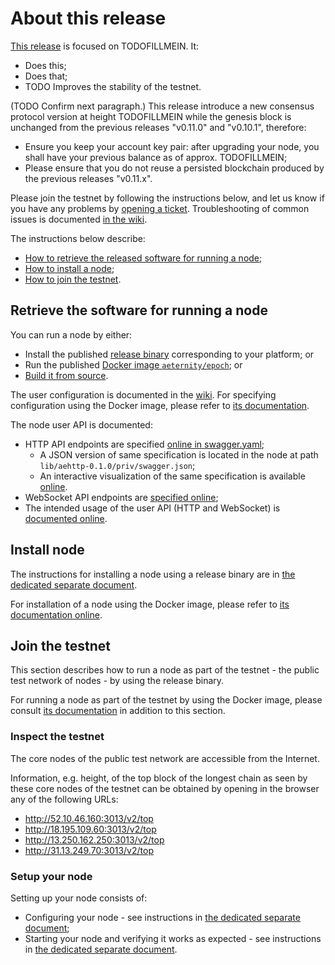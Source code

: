 # About this release

[This release][this-release] is focused on TODOFILLMEIN.
It:
* Does this;
* Does that;
* TODO Improves the stability of the testnet.

[this-release]: https://github.com/aeternity/epoch/releases/tag/v0.12.0

(TODO Confirm next paragraph.)
This release introduce a new consensus protocol version at height TODOFILLMEIN while the genesis block is unchanged from the previous releases "v0.11.0" and "v0.10.1", therefore:
* Ensure you keep your account key pair: after upgrading your node, you shall have your previous balance as of approx. TODOFILLMEIN;
* Please ensure that you do not reuse a persisted blockchain produced by the previous releases "v0.11.x".

Please join the testnet by following the instructions below, and let us know if you have any problems by [opening a ticket](https://github.com/aeternity/epoch/issues).
Troubleshooting of common issues is documented [in the wiki](https://github.com/aeternity/epoch/wiki/Troubleshooting).

The instructions below describe:
* [How to retrieve the released software for running a node](#retrieve-the-software-for-running-a-node);
* [How to install a node](#install-node);
* [How to join the testnet](#join-the-testnet).

## Retrieve the software for running a node

You can run a node by either:
* Install the published [release binary][this-release] corresponding to your platform; or
* Run the published [Docker image `aeternity/epoch`][docker]; or
* [Build it from source][build].

[docker]: https://github.com/aeternity/epoch/blob/v0.12.0/docs/docker.md
[build]: https://github.com/aeternity/epoch/blob/v0.12.0/docs/build.md

The user configuration is documented in the [wiki](https://github.com/aeternity/epoch/wiki/User-provided-configuration).
For specifying configuration using the Docker image, please refer to [its documentation][docker].

The node user API is documented:
* HTTP API endpoints are specified [online in swagger.yaml][swagger-yaml];
  * A JSON version of same specification is located in the node at path `lib/aehttp-0.1.0/priv/swagger.json`;
  * An interactive visualization of the same specification is available [online][swagger-ui].
* WebSocket API endpoints are [specified online][api-doc];
* The intended usage of the user API (HTTP and WebSocket) is [documented online][api-doc].

[swagger-yaml]: https://github.com/aeternity/epoch/blob/v0.12.0/config/swagger.yaml
[swagger-ui]: https://aeternity.github.io/epoch-api-docs/?config=https://raw.githubusercontent.com/aeternity/epoch/v0.12.0/apps/aehttp/priv/swagger.json
[api-doc]: https://github.com/aeternity/protocol/blob/epoch-v0.12.0/epoch/api/README.md

## Install node

The instructions for installing a node using a release binary are in [the dedicated separate document](../../docs/installation.md).

For installation of a node using the Docker image, please refer to [its documentation online][docker].

## Join the testnet

This section describes how to run a node as part of the testnet - the public test network of nodes - by using the release binary.

For running a node as part of the testnet by using the Docker image, please consult [its documentation][docker] in addition to this section.

### Inspect the testnet

The core nodes of the public test network are accessible from the Internet.

Information, e.g. height, of the top block of the longest chain as seen by these core nodes of the testnet can be obtained by opening in the browser any of the following URLs:
* http://52.10.46.160:3013/v2/top
* http://18.195.109.60:3013/v2/top
* http://13.250.162.250:3013/v2/top
* http://31.13.249.70:3013/v2/top

### Setup your node

Setting up your node consists of:
* Configuring your node - see instructions in [the dedicated separate document](../../docs/configuration.md);
* Starting your node and verifying it works as expected - see instructions in [the dedicated separate document](../../docs/operation.md).
